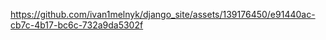 

https://github.com/ivan1melnyk/django_site/assets/139176450/e91440ac-cb7c-4b17-bc6c-732a9da5302f

